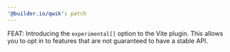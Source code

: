 ```yaml
---
'@builder.io/qwik': patch
---
```


FEAT: Introducing the `experimental[]` option to the Vite plugin. This allows you to opt in to features that are not guaranteed to have a stable API.

